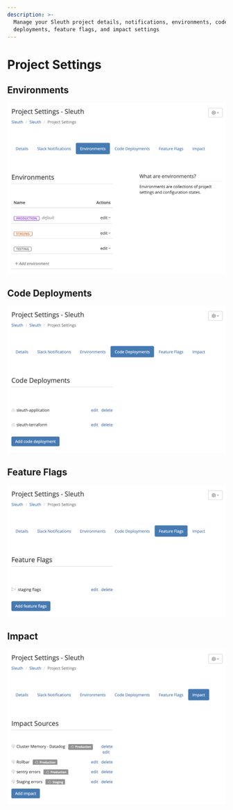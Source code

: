 ```yaml
---
description: >-
  Manage your Sleuth project details, notifications, environments, code
  deployments, feature flags, and impact settings
---
```


# Project Settings

## Environments

![](../../.gitbook/assets/project-settings-envs.png)

## Code Deployments

![](../../.gitbook/assets/project-settings-code-deployments.png)

## Feature Flags

![](../../.gitbook/assets/project-settings-ff.png)

## Impact

![](../../.gitbook/assets/project-settings-impact.png)



